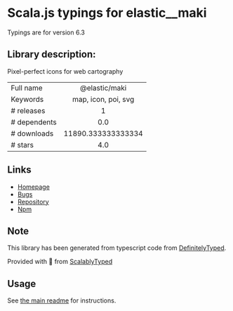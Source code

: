 
# Scala.js typings for elastic__maki

Typings are for version 6.3

## Library description:
Pixel-perfect icons for web cartography

|                    |                 |
| ------------------ | :-------------: |
| Full name          | @elastic/maki |
| Keywords           | map, icon, poi, svg |
| # releases         | 1 |
| # dependents       | 0.0 |
| # downloads        | 11890.333333333334 |
| # stars            | 4.0 |

## Links
- [Homepage](https://github.com/elastic/maki)
- [Bugs](https://github.com/elastic/maki/issues)
- [Repository](https://github.com/elastic/maki)
- [Npm](https://www.npmjs.com/package/%40elastic%2Fmaki)
    


## Note
This library has been generated from typescript code from [DefinitelyTyped](https://definitelytyped.org).

Provided with :purple_heart: from [ScalablyTyped](https://github.com/oyvindberg/ScalablyTyped)

## Usage
See [the main readme](../../readme.md) for instructions.


